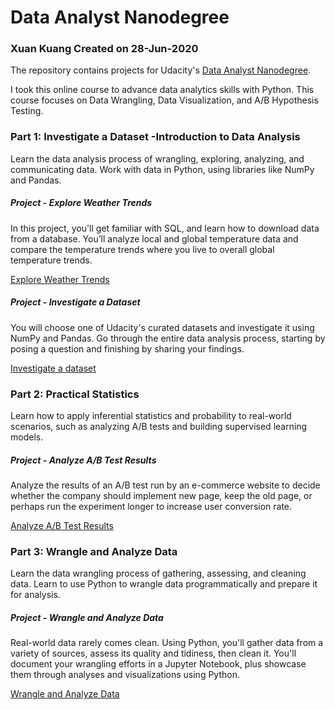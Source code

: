 # Data Analyst Nanodegree

### Xuan Kuang Created on 28-Jun-2020

The repository contains projects for Udacity's [Data Analyst Nanodegree](https://www.udacity.com/course/data-analyst-nanodegree--nd002). 

I took this online course to advance data analytics skills with Python. This course focuses on Data Wrangling, Data Visualization, and A/B Hypothesis Testing.

### Part 1: Investigate a Dataset -Introduction to Data Analysis
Learn the data analysis process of wrangling, exploring, analyzing, and communicating data. Work with data in Python, using libraries like NumPy and Pandas.

##### Project - Explore Weather Trends

In this project, you'll get familiar with SQL, and learn how to download data from a database. You’ll analyze local and global temperature data and compare the temperature trends where you live to overall global temperature trends.

[Explore Weather Trends](https://github.com/kuang287/DataAnalyst/tree/main/project1_Explore%20Weather%20Trends)

##### Project - Investigate a Dataset

You will choose one of Udacity's curated datasets and investigate it using NumPy and Pandas. Go through the entire data analysis process, starting by posing a question and finishing by sharing your findings.

[Investigate a dataset](https://github.com/kuang287/DataAnalyst/tree/main/Project2_Investigate%20a%20Dataset)


### Part 2: Practical Statistics

Learn how to apply inferential statistics and probability to real-world scenarios, such as analyzing A/B tests and building supervised learning models.

##### Project - Analyze A/B Test Results

Analyze the results of an A/B test run by an e-commerce website to decide whether the company should implement new page, keep the old page, or perhaps run the experiment longer to increase user conversion rate. 

[Analyze A/B Test Results](https://github.com/kuang287/DataAnalyst/tree/main/Project3_AnalyzeABTestResults%202)

### Part 3: Wrangle and Analyze Data

Learn the data wrangling process of gathering, assessing, and cleaning data. Learn to use Python to wrangle data programmatically and prepare it for analysis.

##### Project - Wrangle and Analyze Data

Real-world data rarely comes clean. Using Python, you'll gather data from a variety of sources, assess its quality and tidiness, then clean it. You'll document your wrangling efforts in a Jupyter Notebook, plus showcase them through analyses and visualizations using Python.

[Wrangle and Analyze Data](https://github.com/kuang287/DataAnalyst/tree/main/Project4_Data%20Wrangling)
